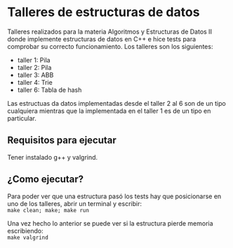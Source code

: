 # Talleres de estructuras de datos

Talleres realizados para la materia Algoritmos y Estructuras de Datos II donde implemente estructuras de datos en C++ e hice tests para comprobar su correcto funcionamiento. Los talleres son los siguientes:

- taller 1: Pila
- taller 2: Pila
- taller 3: ABB
- taller 4: Trie
- taller 6: Tabla de hash

Las estructuas da datos implementadas desde el taller 2 al 6 son de un tipo cualquiera mientras que la implementada en el taller 1 es de un tipo en particular.

## Requisitos para ejecutar

Tener instalado g++ y valgrind.

## ¿Como ejecutar?

Para poder ver que una estructura pasó los tests hay que posicionarse en uno de los talleres, abrir un terminal y escribir:  
`make clean; make; make run`  

Una vez hecho lo anterior se puede ver si la estructura pierde memoria escribiendo:  
`make valgrind`
